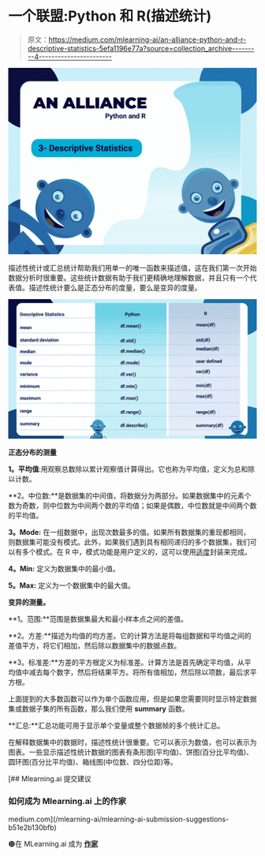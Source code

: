 # 一个联盟:Python 和 R(描述统计)

> 原文：<https://medium.com/mlearning-ai/an-alliance-python-and-r-descriptive-statistics-5efa1196e77a?source=collection_archive---------4----------------------->

![](img/f4cab5577397b93e9e723c4dc36588be.png)

描述性统计或汇总统计帮助我们用单一的唯一函数来描述值，这在我们第一次开始数据分析时很重要。这些统计数据有助于我们更精确地理解数据，并且只有一个代表值。描述性统计要么是正态分布的度量，要么是变异的度量。

![](img/5fa38561055276671bcfb3642754facc.png)

**正态分布的测量**

**1。平均值**:用观察总数除以累计观察值计算得出。它也称为平均值，定义为总和除以计数。

**2。中位数:**是数据集的中间值，将数据分为两部分。如果数据集中的元素个数为奇数，则中位数为中间两个数的平均值；如果是偶数，中位数就是中间两个数的平均值。

**3。Mode:** 在一组数据中，出现次数最多的值。如果所有数据集的重现都相同，则数据集可能没有模式。此外，如果我们遇到具有相同递归的多个数据集，我们可以有多个模式。在 R 中，模式功能是用户定义的，这可以使用[适度](https://cran.r-project.org/web/packages/modest/index.html)封装来完成。

**4。Min:** 定义为数据集中的最小值。

**5。Max:** 定义为一个数据集中的最大值。

**变异的测量。**

**1。范围:**范围是数据集最大和最小样本点之间的差值。

**2。方差:**描述为均值的均方差。它的计算方法是将每组数据和平均值之间的差值平方，将它们相加，然后除以数据集中的数据点数。

**3。标准差:**方差的平方根定义为标准差。计算方法是首先确定平均值，从平均值中减去每个数字，然后将结果平方。将所有值相加，然后除以项数，最后求平方根。

上面提到的大多数函数可以作为单个函数应用，但是如果您需要同时显示特定数据集或数据子集的所有函数，那么我们使用 **summary** 函数。

**汇总:**汇总功能可用于显示单个变量或整个数据帧的多个统计汇总。

在解释数据集中的数据时，描述性统计很重要。它可以表示为数值，也可以表示为图表。一些显示描述性统计数据的图表有条形图(平均值)、饼图(百分比平均值)、圆环图(百分比平均值)、箱线图(中位数、四分位距)等。

[](/mlearning-ai/mlearning-ai-submission-suggestions-b51e2b130bfb) [## Mlearning.ai 提交建议

### 如何成为 Mlearning.ai 上的作家

medium.com](/mlearning-ai/mlearning-ai-submission-suggestions-b51e2b130bfb) 

🟠在 MLearning.ai 成为 [**作家**](/mlearning-ai/mlearning-ai-submission-suggestions-b51e2b130bfb)